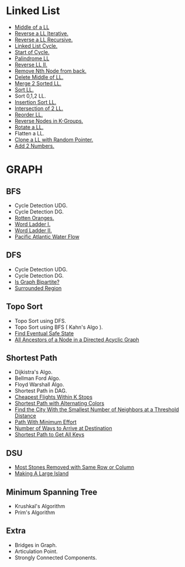 # Linked List
- [Middle of a LL](https://leetcode.com/problems/middle-of-the-linked-list/description/)
- [Reverse a LL Iterative.](https://leetcode.com/problems/reverse-linked-list/)
- [Reverse a LL Recursive.](https://leetcode.com/problems/reverse-linked-list)
- [Linked List Cycle.](https://leetcode.com/problems/linked-list-cycle/description/)
- [Start of Cycle.](https://leetcode.com/problems/linked-list-cycle-ii/)
- [Palindrome LL](https://leetcode.com/problems/palindrome-linked-list/)
- [Reverse LL II.](https://leetcode.com/problems/reverse-linked-list-ii/)
- [Remove Nth Node from back.](https://leetcode.com/problems/remove-nth-node-from-end-of-list/)
- [Delete Middle of LL.](https://leetcode.com/problems/delete-the-middle-node-of-a-linked-list/)
- [Merge 2 Sorted LL.](https://leetcode.com/problems/merge-two-sorted-lists/)
- [Sort LL.](https://leetcode.com/problems/sort-list/)
- Sort 0,1,2 LL.
- [Insertion Sort LL.](https://leetcode.com/problems/insertion-sort-list/)
- [Intersection of 2 LL.](https://leetcode.com/problems/intersection-of-two-linked-lists/)
- [Reorder LL.](https://leetcode.com/problems/reorder-list/description/)
- [Reverse Nodes in K-Groups.](https://leetcode.com/problems/reverse-nodes-in-k-group/)
- [Rotate a LL.](https://leetcode.com/problems/rotate-list/)
- Flatten a LL.
- [Clone a LL with Random Pointer.](https://leetcode.com/problems/copy-list-with-random-pointer/description/)
- [Add 2 Numbers.](https://leetcode.com/problems/add-two-numbers/)



# GRAPH
## BFS
- Cycle Detection UDG.
- Cycle Detection DG.
- [Rotten Oranges.](https://leetcode.com/problems/rotting-oranges/description/)
- [Word Ladder I.](https://leetcode.com/problems/word-ladder/description/)
- [Word Ladder II.](https://leetcode.com/problems/word-ladder-ii/)
- [Pacific Atlantic Water Flow](https://leetcode.com/problems/pacific-atlantic-water-flow/)

## DFS
- Cycle Detection UDG.
- Cycle Detection DG.
- [Is Graph Bipartite?](https://leetcode.com/problems/is-graph-bipartite/)
- [Surrounded Region](https://leetcode.com/problems/surrounded-regions/description/)

## Topo Sort
- Topo Sort using DFS.
- Topo Sort using BFS ( Kahn's Algo ).
- [Find Eventual Safe State](https://leetcode.com/problems/find-eventual-safe-states/)
- [All Ancestors of a Node in a Directed Acyclic Graph](https://leetcode.com/problems/all-ancestors-of-a-node-in-a-directed-acyclic-graph/)

## Shortest Path
- Dijkistra's Algo.
- Bellman Ford Algo.
- Floyd Warshall Algo.
- Shortest Path in DAG.
- [Cheapest Flights Within K Stops](https://leetcode.com/problems/cheapest-flights-within-k-stops/)
- [Shortest Path with Alternating Colors](https://leetcode.com/problems/shortest-path-with-alternating-colors/)
- [Find the City With the Smallest Number of Neighbors at a Threshold Distance](https://leetcode.com/problems/find-the-city-with-the-smallest-number-of-neighbors-at-a-threshold-distance/)
- [Path With Minimum Effort](https://leetcode.com/problems/path-with-minimum-effort/)
- [Number of Ways to Arrive at Destination](https://leetcode.com/problems/number-of-ways-to-arrive-at-destination/)
- [Shortest Path to Get All Keys](https://leetcode.com/problems/shortest-path-to-get-all-keys/)
## DSU
- [Most Stones Removed with Same Row or Column](https://leetcode.com/problems/most-stones-removed-with-same-row-or-column/)
- [Making A Large Island](https://leetcode.com/problems/making-a-large-island/description/)

## Minimum Spanning Tree
- Krushkal's Algorithm
- Prim's Algorithm

## Extra
- Bridges in Graph.
- Articulation Point.
- Strongly Connected Components.
